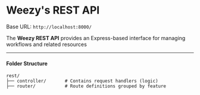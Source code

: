 # **Weezy's REST API**

Base URL: `http://localhost:8000/`

The **Weezy REST API** provides an Express-based interface for managing workflows and related resources

---

#### Folder Structure

```
rest/
├── controller/       # Contains request handlers (logic)
├── router/           # Route definitions grouped by feature
```